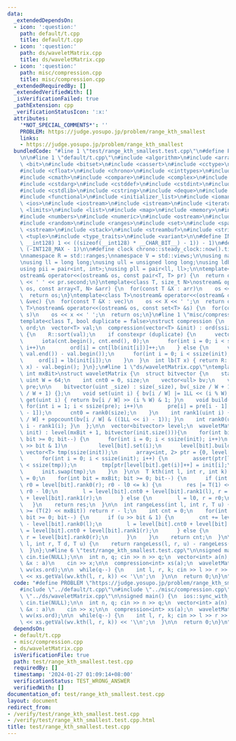 ```yaml
---
data:
  _extendedDependsOn:
  - icon: ':question:'
    path: default/t.cpp
    title: default/t.cpp
  - icon: ':question:'
    path: ds/waveletMatrix.cpp
    title: ds/waveletMatrix.cpp
  - icon: ':question:'
    path: misc/compression.cpp
    title: misc/compression.cpp
  _extendedRequiredBy: []
  _extendedVerifiedWith: []
  _isVerificationFailed: true
  _pathExtension: cpp
  _verificationStatusIcon: ':x:'
  attributes:
    '*NOT_SPECIAL_COMMENTS*': ''
    PROBLEM: https://judge.yosupo.jp/problem/range_kth_smallest
    links:
    - https://judge.yosupo.jp/problem/range_kth_smallest
  bundledCode: "#line 1 \"test/range_kth_smallest.test.cpp\"\n#define PROBLEM \"https://judge.yosupo.jp/problem/range_kth_smallest\"\
    \n\n#line 1 \"default/t.cpp\"\n#include <algorithm>\n#include <array>\n#include\
    \ <bit>\n#include <bitset>\n#include <cassert>\n#include <cctype>\n#include <cfenv>\n\
    #include <cfloat>\n#include <chrono>\n#include <cinttypes>\n#include <climits>\n\
    #include <cmath>\n#include <compare>\n#include <complex>\n#include <concepts>\n\
    #include <cstdarg>\n#include <cstddef>\n#include <cstdint>\n#include <cstdio>\n\
    #include <cstdlib>\n#include <cstring>\n#include <deque>\n#include <fstream>\n\
    #include <functional>\n#include <initializer_list>\n#include <iomanip>\n#include\
    \ <ios>\n#include <iostream>\n#include <istream>\n#include <iterator>\n#include\
    \ <limits>\n#include <list>\n#include <map>\n#include <memory>\n#include <new>\n\
    #include <numbers>\n#include <numeric>\n#include <ostream>\n#include <queue>\n\
    #include <random>\n#include <ranges>\n#include <set>\n#include <span>\n#include\
    \ <sstream>\n#include <stack>\n#include <streambuf>\n#include <string>\n#include\
    \ <tuple>\n#include <type_traits>\n#include <variant>\n\n#define INT128_MAX (__int128)(((unsigned\
    \ __int128) 1 << ((sizeof(__int128) * __CHAR_BIT__) - 1)) - 1)\n#define INT128_MIN\
    \ (-INT128_MAX - 1)\n\n#define clock chrono::steady_clock::now().time_since_epoch().count()\n\
    \nnamespace R = std::ranges;\nnamespace V = std::views;\n\nusing namespace std;\n\
    \nusing ll = long long;\nusing ull = unsigned long long;\nusing ldb = long double;\n\
    using pii = pair<int, int>;\nusing pll = pair<ll, ll>;\n\ntemplate<class T>\n\
    ostream& operator<<(ostream& os, const pair<T, T> pr) {\n  return os << pr.first\
    \ << ' ' << pr.second;\n}\ntemplate<class T, size_t N>\nostream& operator<<(ostream&\
    \ os, const array<T, N> &arr) {\n  for(const T &X : arr)\n    os << X << ' ';\n\
    \  return os;\n}\ntemplate<class T>\nostream& operator<<(ostream& os, const vector<T>\
    \ &vec) {\n  for(const T &X : vec)\n    os << X << ' ';\n  return os;\n}\ntemplate<class\
    \ T>\nostream& operator<<(ostream& os, const set<T> &s) {\n  for(const T &x :\
    \ s)\n    os << x << ' ';\n  return os;\n}\n#line 1 \"misc/compression.cpp\"\n\
    template<class T, bool duplicate = false>\nstruct compression {\n  vector<int>\
    \ ord;\n  vector<T> val;\n  compression(vector<T> &init) : ord(ssize(init)), val(init)\
    \ {\n    R::sort(val);\n    if constexpr (duplicate) {\n      vector<int> cnt(ssize(init));\n\
    \      iota(cnt.begin(), cnt.end(), 0);\n      for(int i = 0; i < ssize(init);\
    \ i++)\n        ord[i] = cnt[lb(init[i])]++;\n    } else {\n      val.resize(unique(val.begin(),\
    \ val.end()) - val.begin());\n      for(int i = 0; i < ssize(init); i++)\n   \
    \     ord[i] = lb(init[i]);\n    }\n  }\n  int lb(T x) { return R::lower_bound(val,\
    \ x) - val.begin(); }\n};\n#line 1 \"ds/waveletMatrix.cpp\"\ntemplate<class T,\
    \ int mxBit>\nstruct waveletMatrix {\n  struct bitvector {\n    static constexpr\
    \ uint W = 64;\n    int cnt0 = 0, size;\n    vector<ull> bv;\n    vector<int>\
    \ pre;\n\n    bitvector(uint _size) : size(_size), bv(_size / W + 1), pre(_size\
    \ / W + 1) {};\n    void set(uint i) { bv[i / W] |= 1LL << (i % W); }\n    uint\
    \ get(uint i) { return bv[i / W] >> (i % W) & 1; }\n    void build() {\n     \
    \ for(int i = 1; i < ssize(pre); i++)\n        pre[i] = pre[i - 1] + popcount(bv[i\
    \ - 1]);\n      cnt0 = rank0(size);\n    }\n    int rank1(uint i) { return pre[i\
    \ / W] + popcount(bv[i / W] & ((1LL << i) - 1)); }\n    int rank0(uint i) { return\
    \ i - rank1(i); }\n  };\n\n  vector<bitvector> level;\n  waveletMatrix(vector<T>\
    \ init) : level(mxBit + 1, bitvector(init.size())){\n    for(int bit = mxBit;\
    \ bit >= 0; bit--) {\n      for(int i = 0; i < ssize(init); i++)\n        if (init[i]\
    \ >> bit & 1)\n          level[bit].set(i);\n      level[bit].build();\n     \
    \ vector<T> tmp(ssize(init));\n      array<int, 2> ptr = {0, level[bit].cnt0};\n\
    \      for(int i = 0; i < ssize(init); i++) {\n        assert(ptr[level[bit].get(i)]\
    \ < ssize(tmp));\n        tmp[ptr[level[bit].get(i)]++] = init[i];\n      }\n\
    \      init.swap(tmp);\n    }\n  }\n\n  T kth(int l, int r, int k) {\n    T res\
    \ = 0;\n    for(int bit = mxBit; bit >= 0; bit--) {\n      if (int l0 = level[bit].rank0(l),\
    \ r0 = level[bit].rank0(r); r0 - l0 <= k) {\n        res |= T(1) << bit, k -=\
    \ r0 - l0;\n        l = level[bit].cnt0 + level[bit].rank1(l), r = level[bit].cnt0\
    \ + level[bit].rank1(r);\n      } else {\n        l = l0, r = r0;\n      }\n \
    \   }\n    return res;\n  }\n\n  int rangeLess(int l, int r, T u) {\n    if (u\
    \ >= (T(2) << mxBit)) return r - l;\n    int cnt = 0;\n    for(int bit = mxBit;\
    \ bit >= 0; bit--) {\n      if (u >> bit & 1) {\n        cnt += level[bit].rank0(r)\
    \ - level[bit].rank0(l);\n        l = level[bit].cnt0 + level[bit].rank1(l), r\
    \ = level[bit].cnt0 + level[bit].rank1(r);\n      } else {\n        l = level[bit].rank0(l),\
    \ r = level[bit].rank0(r);\n      }\n    }\n    return cnt;\n  }\n\n  int rectQuery(int\
    \ l, int r, T d, T u) {\n    return rangeLess(l, r, u) - rangeLess(l, r, d);\n\
    \  }\n};\n#line 6 \"test/range_kth_smallest.test.cpp\"\n\nsigned main() {\n  ios::sync_with_stdio(false),\
    \ cin.tie(NULL);\n\n  int n, q; cin >> n >> q;\n  vector<int> a(n);\n  for(int\
    \ &x : a)\n    cin >> x;\n\n  compression<int> xs(a);\n  waveletMatrix<int, 17>\
    \ wv(xs.ord);\n\n  while(q--) {\n    int l, r, k; cin >> l >> r >> k;\n    cout\
    \ << xs.getVal(wv.kth(l, r, k)) << '\\n';\n  }\n\n  return 0;\n}\n"
  code: "#define PROBLEM \"https://judge.yosupo.jp/problem/range_kth_smallest\"\n\n\
    #include \"../default/t.cpp\"\n#include \"../misc/compression.cpp\"\n#include\
    \ \"../ds/waveletMatrix.cpp\"\n\nsigned main() {\n  ios::sync_with_stdio(false),\
    \ cin.tie(NULL);\n\n  int n, q; cin >> n >> q;\n  vector<int> a(n);\n  for(int\
    \ &x : a)\n    cin >> x;\n\n  compression<int> xs(a);\n  waveletMatrix<int, 17>\
    \ wv(xs.ord);\n\n  while(q--) {\n    int l, r, k; cin >> l >> r >> k;\n    cout\
    \ << xs.getVal(wv.kth(l, r, k)) << '\\n';\n  }\n\n  return 0;\n}\n"
  dependsOn:
  - default/t.cpp
  - misc/compression.cpp
  - ds/waveletMatrix.cpp
  isVerificationFile: true
  path: test/range_kth_smallest.test.cpp
  requiredBy: []
  timestamp: '2024-01-27 01:09:14+08:00'
  verificationStatus: TEST_WRONG_ANSWER
  verifiedWith: []
documentation_of: test/range_kth_smallest.test.cpp
layout: document
redirect_from:
- /verify/test/range_kth_smallest.test.cpp
- /verify/test/range_kth_smallest.test.cpp.html
title: test/range_kth_smallest.test.cpp
---
```

